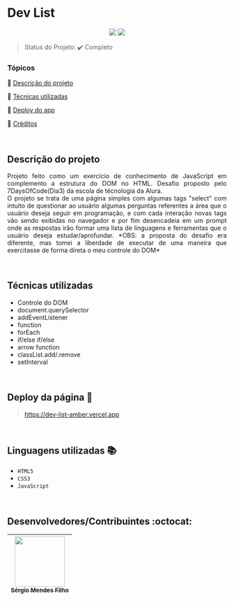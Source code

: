 <h1>Dev List</h1> 

<p align="center">
  <img src="http://img.shields.io/static/v1?label=VSCode&message=1.79.1&color=blue&style=for-the-badge"/>
  <img src="http://img.shields.io/static/v1?label=STATUS&message=COMPLETO&color=GREEN&style=for-the-badge"/>
</p>

> Status do Projeto: :heavy_check_mark: Completo

### Tópicos 

:small_blue_diamond: [Descrição do projeto](#descrição-do-projeto)

:small_blue_diamond: [Técnicas utilizadas](#técnicas-utilizadas)

:small_blue_diamond: [Deploy do app](#deploy-do-app-dash)

:small_blue_diamond: [Créditos](#linguagens-utilizadas-books)

<br>

## Descrição do projeto 

<p align="justify">
    Projeto feito como um exercício de conhecimento de JavaScript em complemento a estrutura do DOM no HTML. Desafio proposto pelo 7DaysOfCode(Dia3) da escola de técnologia da Alura. <br>
    O projeto se trata de uma página simples com algumas tags "select" com intuito de questionar ao usuário algumas perguntas referentes a área que o usuário deseja seguir em programação, e com cada interação novas tags vão sendo exibidas no navegador e por fim desencadeia em um prompt onde as respostas irão formar uma lista de linguagens e ferramentas que o usuário deseja estudar/aprofundar. *OBS: a proposta do desafio era diferente, mas tomei a liberdade de executar de uma maneira que exercitasse de forma direta o meu controle do DOM*
</p>

<br>

## Técnicas utilizadas
  - Controle do DOM
  - document.querySelector
  - addEventListener
  - function
  - forEach
  - if/else if/else
  - arrow function
  - classList.add/.remove
  - setInterval

<br>

## Deploy da página :dash:

> https://dev-list-amber.vercel.app

<br>

## Linguagens utilizadas :books:

- `HTML5`
- `CSS3`
- `JavaScript`

<br>

## Desenvolvedores/Contribuintes :octocat:

| [<img src="https://avatars.githubusercontent.com/u/109549530?s=400&u=383b5445959d99d74a62089d5391bf01e851c147&v=4" width=115><br><sub>Sérgio Mendes Filho</sub>](https://github.com/Diana-ops) |
| :---: |
